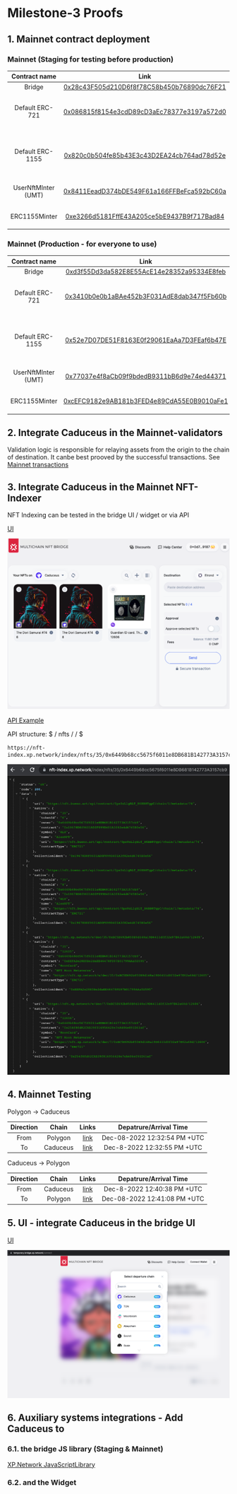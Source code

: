 # Milestone-3 Proofs

## 1. Mainnet contract deployment


### Mainnet (Staging for testing before production)

|Contract name|Link|Role|
|:-:|:-:|:-:|
|Bridge|[0x28c43F505d210D6f8f78C58b450b76890dc76F21](https://mainnet.scan.caduceus.foundation/address/0x28c43F505d210D6f8f78C58b450b76890dc76F21?p=1#transactions)|Contracts |
|Default ERC-721|[0x086815f8154e3cdD89cD3aEc78377e3197a572d0](https://mainnet.scan.caduceus.foundation/address/0x086815f8154e3cdD89cD3aEc78377e3197a572d0?p=1#transactions)|Ledger of the foreign ERC-721 tokens|
|Default ERC-1155|[0x820c0b504fe85b43E3c43D2EA24cb764ad78d52e](https://mainnet.scan.caduceus.foundation/address/0x820c0b504fe85b43E3c43D2EA24cb764ad78d52e?p=1#transactions)|Ledger of the foreign ERC-1155 tokens|
|UserNftMInter (UMT)|[0x8411EeadD374bDE549F61a166FFBeFca592bC60a](https://mainnet.scan.caduceus.foundation/address/0x8411EeadD374bDE549F61a166FFBeFca592bC60a?p=1#transactions)|ERC-721 for testing|
|ERC1155Minter|[0xe3266d5181FffE43A205ce5bE9437B9f717Bad84](https://mainnet.scan.caduceus.foundation/address/0xe3266d5181FffE43A205ce5bE9437B9f717Bad84?p=1#transactions)|ERC-1155 for testing|

### Mainnet (Production - for everyone to use)

|Contract name|Link|Role|
|:-:|:-:|:-:|
|Bridge|[0xd3f55Dd3da582E8E55AcE14e28352a95334E8feb](https://mainnet.scan.caduceus.foundation/address/0xd3f55Dd3da582E8E55AcE14e28352a95334E8feb?p=1#transactions)|Contracts |
|Default ERC-721|[0x3410b0e0b1aBAe452b3F031AdE8dab347f5Fb60b](https://mainnet.scan.caduceus.foundation/address/0x3410b0e0b1aBAe452b3F031AdE8dab347f5Fb60b?p=1#transactions)|Ledger of the foreign ERC-721 tokens|
|Default ERC-1155|[0x52e7D07DE51F8163E0f29061EaAa7D3FEaf6b47E](https://mainnet.scan.caduceus.foundation/address/0x52e7D07DE51F8163E0f29061EaAa7D3FEaf6b47E?p=1#transactions)|Ledger of the foreign ERC-1155 tokens|
|UserNftMInter (UMT)|[0x77037e4f8aCb09f9bdedB9311bB6d9e74ed44371](https://mainnet.scan.caduceus.foundation/address/0x77037e4f8aCb09f9bdedB9311bB6d9e74ed44371?p=1#transactions)|ERC-721 for testing|
|ERC1155Minter|[0xcEFC9182e9AB181b3FED4e89CdA55E0B9010aFe1](https://mainnet.scan.caduceus.foundation/address/0xcEFC9182e9AB181b3FED4e89CdA55E0B9010aFe1?p=1#transactions)|ERC-1155 for testing|

## 2. Integrate Caduceus in the Mainnet-validators

Validation logic is responsible for relaying assets from the origin to the chain of destination. It canbe best prooved by the successful transactions. See [Mainnet transactions](#4-extensive-testing-mainnet-transactions)


## 3. Integrate Caduceus in the Mainnet NFT-Indexer

NFT Indexing can be tested in the bridge UI / widget or via API

[UI](https://temporary.bridge.xp.network/connect)

![UI NFT Indexing](./assets/ui-nft-indexing.png)

[API Example](https://nft-index.xp.network/index/nfts/35/0x6449b68cc5675f6011e8DB681B142773A3157cb9)

API structure: $ <base-url> / nfts / <chain-nonce> / <user-address> $

```http
https://nft-index.xp.network/index/nfts/35/0x6449b68cc5675f6011e8DB681B142773A3157cb9
```

![API NFT Indexing](assets/api-nft-indexing.png)

## 4. Mainnet Testing

Polygon -> Caduceus

|Direction|Chain|Links|Depatrure/Arrival Time|
|:-:|:-:|:-:|:-:|
|From|Polygon|[link](https://polygonscan.com/tx/0xee581806a50fea2a42d389e0febe4e9c8483600fd469cece846c2a4c312482f9)|Dec-08-2022 12:32:54 PM +UTC|
|To|Caduceus|[link](https://mainnet.scan.caduceus.foundation/tx/0x98f43d11b8f17f5d996fefb1eaa2173d551854f96269626de3a646cbafb8cf97#)|Dec-8-2022 12:32:55 PM +UTC|

Caduceus -> Polygon

|Direction|Chain|Links|Depatrure/Arrival Time|
|:-:|:-:|:-:|:-:|
|From|Caduceus|[link](https://mainnet.scan.caduceus.foundation/tx/0x6f97fec1aa191b08445b1dd8c9d39132a25605f4b6ad96caa3f8458254fce200)|Dec-8-2022 12:40:38 PM +UTC|
|To|Polygon|[link](https://polygonscan.com/tx/0x47ccef827f06720d62d1d37dc44a7319c9bf59ae3bddefb2a328fc1778e4bd96)|Dec-08-2022 12:41:08 PM +UTC|


## 5. UI - integrate Caduceus in the bridge UI

[UI](https://temporary.bridge.xp.network/connect)

![UI NFT Indexing](./assets/bridge-ui.png)


## 6. Auxiliary systems integrations - Add Caduceus to

### 6.1. the bridge JS library (Staging & Mainnet)

[XP.Network JavaScriptLibrary](https://github.com/XP-NETWORK/xpjs/search?q=caduceus)

### 6.2. and the Widget